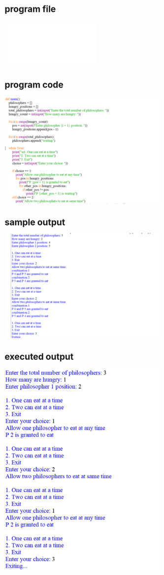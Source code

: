 
# program file
![program file](dinning-philosopher_563.py)

# program code 
![program code](dinning-philosopher_code_563.png)

# sample output
![sample output](dinning-philosopher_i0_563.png)

# executed output
![executed output](dinning-philosopher_E0_563.png)

